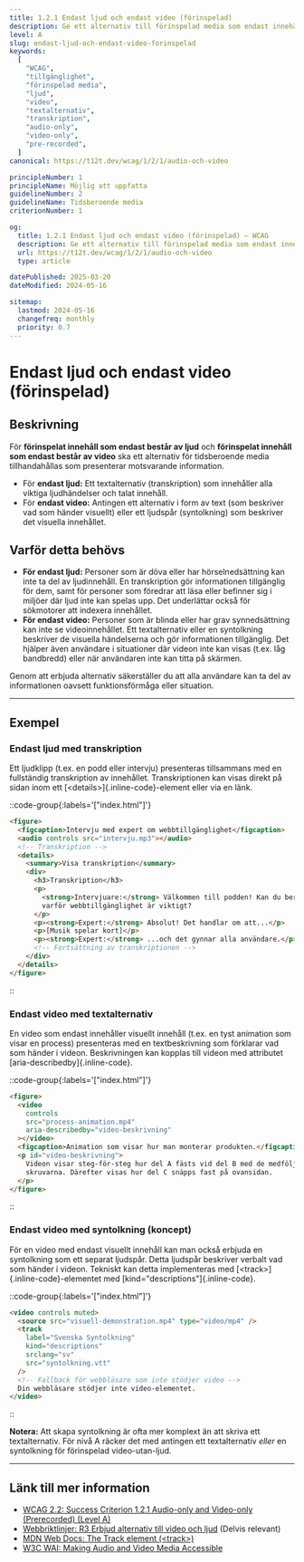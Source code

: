 ```yaml
---
title: 1.2.1 Endast ljud och endast video (förinspelad)
description: Ge ett alternativ till förinspelad media som endast innehåller ljud eller endast video.
level: A
slug: endast-ljud-och-endast-video-forinspelad
keywords:
  [
    "WCAG",
    "tillgänglighet",
    "förinspelad media",
    "ljud",
    "video",
    "textalternativ",
    "transkription",
    "audio-only",
    "video-only",
    "pre-recorded",
  ]
canonical: https://t12t.dev/wcag/1/2/1/audio-och-video

principleNumber: 1
principleName: Möjlig att uppfatta
guidelineNumber: 2
guidelineName: Tidsberoende media
criterionNumber: 1

og:
  title: 1.2.1 Endast ljud och endast video (förinspelad) – WCAG
  description: Ge ett alternativ till förinspelad media som endast innehåller ljud eller endast video.
  url: https://t12t.dev/wcag/1/2/1/audio-och-video
  type: article

datePublished: 2025-03-20
dateModified: 2024-05-16

sitemap:
  lastmod: 2024-05-16
  changefreq: monthly
  priority: 0.7
---
```


# Endast ljud och endast video (förinspelad)

## Beskrivning

För **förinspelat innehåll som endast består av ljud** och **förinspelat innehåll som endast består av video** ska ett alternativ för tidsberoende media tillhandahållas som presenterar motsvarande information.

- För **endast ljud:** Ett textalternativ (transkription) som innehåller alla viktiga ljudhändelser och talat innehåll.
- För **endast video:** Antingen ett alternativ i form av text (som beskriver vad som händer visuellt) eller ett ljudspår (syntolkning) som beskriver det visuella innehållet.

## Varför detta behövs

- **För endast ljud:** Personer som är döva eller har hörselnedsättning kan inte ta del av ljudinnehåll. En transkription gör informationen tillgänglig för dem, samt för personer som föredrar att läsa eller befinner sig i miljöer där ljud inte kan spelas upp. Det underlättar också för sökmotorer att indexera innehållet.
- **För endast video:** Personer som är blinda eller har grav synnedsättning kan inte se videoinnehållet. Ett textalternativ eller en syntolkning beskriver de visuella händelserna och gör informationen tillgänglig. Det hjälper även användare i situationer där videon inte kan visas (t.ex. låg bandbredd) eller när användaren inte kan titta på skärmen.

Genom att erbjuda alternativ säkerställer du att alla användare kan ta del av informationen oavsett funktionsförmåga eller situation.

---

## Exempel

### Endast ljud med transkription

Ett ljudklipp (t.ex. en podd eller intervju) presenteras tillsammans med en fullständig transkription av innehållet. Transkriptionen kan visas direkt på sidan inom ett [\<details\>]{.inline-code}-element eller via en länk.

::code-group{:labels='["index.html"]'}

```html {3, 5-12} showLineNumbers
<figure>
  <figcaption>Intervju med expert om webbtillgänglighet</figcaption>
  <audio controls src="intervju.mp3"></audio>
  <!-- Transkription -->
  <details>
    <summary>Visa transkription</summary>
    <div>
      <h3>Transkription</h3>
      <p>
        <strong>Intervjuare:</strong> Välkommen till podden! Kan du berätta
        varför webbtillgänglighet är viktigt?
      </p>
      <p><strong>Expert:</strong> Absolut! Det handlar om att...</p>
      <p>[Musik spelar kort]</p>
      <p><strong>Expert:</strong> ...och det gynnar alla användare.</p>
      <!-- Fortsättning av transkriptionen -->
    </div>
  </details>
</figure>
```

::

### Endast video med textalternativ

En video som endast innehåller visuellt innehåll (t.ex. en tyst animation som visar en process) presenteras med en textbeskrivning som förklarar vad som händer i videon. Beskrivningen kan kopplas till videon med attributet [aria-describedby]{.inline-code}.

::code-group{:labels='["index.html"]'}

```html {2, 4-6} showLineNumbers
<figure>
  <video
    controls
    src="process-animation.mp4"
    aria-describedby="video-beskrivning"
  ></video>
  <figcaption>Animation som visar hur man monterar produkten.</figcaption>
  <p id="video-beskrivning">
    Videon visar steg-för-steg hur del A fästs vid del B med de medföljande
    skruvarna. Därefter visas hur del C snäpps fast på ovansidan.
  </p>
</figure>
```

::

### Endast video med syntolkning (koncept)

För en video med endast visuellt innehåll kan man också erbjuda en syntolkning som ett separat ljudspår. Detta ljudspår beskriver verbalt vad som händer i videon. Tekniskt kan detta implementeras med [\<track\>]{.inline-code}-elementet med [kind="descriptions"]{.inline-code}.

::code-group{:labels='["index.html"]'}

```html {3} showLineNumbers
<video controls muted>
  <source src="visuell-demonstration.mp4" type="video/mp4" />
  <track
    label="Svenska Syntolkning"
    kind="descriptions"
    srclang="sv"
    src="syntolkning.vtt"
  />
  <!-- Fallback för webbläsare som inte stödjer video -->
  Din webbläsare stödjer inte video-elementet.
</video>
```

::

**Notera:** Att skapa syntolkning är ofta mer komplext än att skriva ett textalternativ. För nivå A räcker det med antingen ett textalternativ _eller_ en syntolkning för förinspelad video-utan-ljud.

---

## Länk till mer information

- [WCAG 2.2: Success Criterion 1.2.1 Audio-only and Video-only (Prerecorded) (Level A)](https://www.w3.org/WAI/WCAG22/Understanding/audio-only-and-video-only-prerecorded.html)
- [Webbriktlinjer: R3 Erbjud alternativ till video och ljud](https://www.digg.se/webbriktlinjer/alla-webbriktlinjer/erbjud-alternativ-till-video-och-ljud) (Delvis relevant)
- [MDN Web Docs: The Track element (\<track\>)](https://developer.mozilla.org/en-US/docs/Web/HTML/Element/track)
- [W3C WAI: Making Audio and Video Media Accessible](https://www.w3.org/WAI/media/av/)
